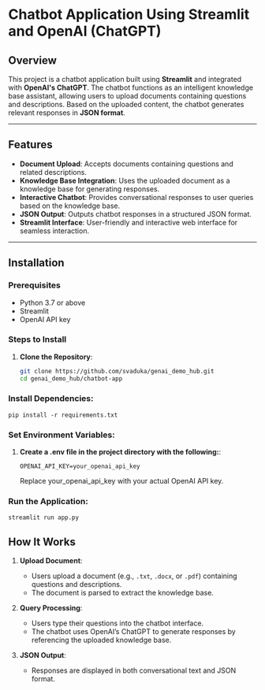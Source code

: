 # Chatbot Application Using Streamlit and OpenAI (ChatGPT)

## Overview
This project is a chatbot application built using **Streamlit** and integrated with **OpenAI's ChatGPT**. The chatbot functions as an intelligent knowledge base assistant, allowing users to upload documents containing questions and descriptions. Based on the uploaded content, the chatbot generates relevant responses in **JSON format**.

---

## Features
- **Document Upload**: Accepts documents containing questions and related descriptions.
- **Knowledge Base Integration**: Uses the uploaded document as a knowledge base for generating responses.
- **Interactive Chatbot**: Provides conversational responses to user queries based on the knowledge base.
- **JSON Output**: Outputs chatbot responses in a structured JSON format.
- **Streamlit Interface**: User-friendly and interactive web interface for seamless interaction.

---

## Installation

### Prerequisites
- Python 3.7 or above
- Streamlit
- OpenAI API key

### Steps to Install
1. **Clone the Repository**:
   ```bash
   git clone https://github.com/svaduka/genai_demo_hub.git
   cd genai_demo_hub/chatbot-app
   ``` 

### Install Dependencies:
   ```
   pip install -r requirements.txt
   ```

### Set Environment Variables:
1. **Create a .env file in the project directory with the following:**:
   ```
   OPENAI_API_KEY=your_openai_api_key
   ```
    Replace your_openai_api_key with your actual OpenAI API key.

### Run the Application:
   ```
   streamlit run app.py
   ```

## How It Works

1. **Upload Document**:
   - Users upload a document (e.g., `.txt`, `.docx`, or `.pdf`) containing questions and descriptions.
   - The document is parsed to extract the knowledge base.

2. **Query Processing**:
   - Users type their questions into the chatbot interface.
   - The chatbot uses OpenAI’s ChatGPT to generate responses by referencing the uploaded knowledge base.

3. **JSON Output**:
   - Responses are displayed in both conversational text and JSON format.

